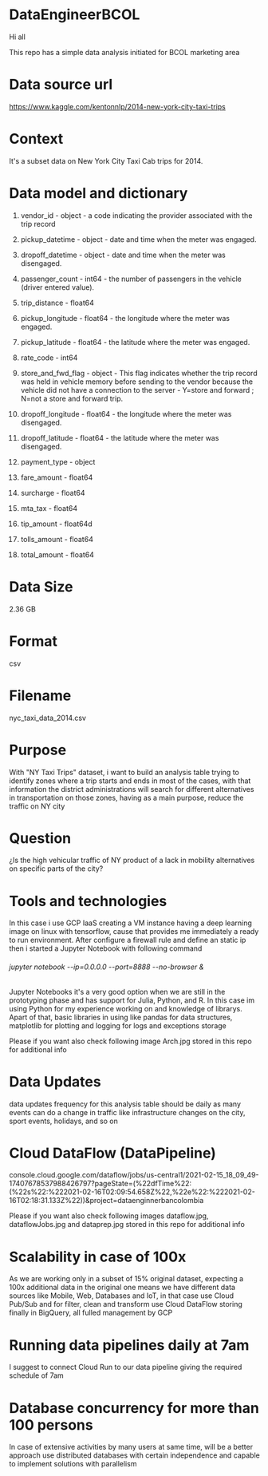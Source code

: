 # DataEngineerBCOL
Hi all

This repo has a simple data analysis initiated for BCOL marketing area

# Data source url 
https://www.kaggle.com/kentonnlp/2014-new-york-city-taxi-trips

# Context
It's a subset data on New York City Taxi Cab trips for 2014.

# Data model and dictionary
1. vendor_id	- object -  a code indicating the provider associated with the trip record

2. pickup_datetime	- object -  date and time when the meter was engaged.

3. dropoff_datetime	- object -  date and time when the meter was disengaged.	

4. passenger_count	- int64 -  the number of passengers in the vehicle (driver entered value).

5. trip_distance	- float64

6. pickup_longitude	- float64 -  the longitude where the meter was engaged.

7. pickup_latitude	- float64 -  the latitude where the meter was engaged.

8. rate_code	- int64

9. store_and_fwd_flag	- object -  This flag indicates whether the trip record was held in vehicle memory 
before sending to the vendor because the vehicle did not have a connection to the server - Y=store and forward
; N=not a store and forward trip. 

10. dropoff_longitude	- float64 -  the longitude where the meter was disengaged.

11. dropoff_latitude	- float64 -  the latitude where the meter was disengaged.

12. payment_type	- object

13. fare_amount	- float64

14. surcharge	- float64

15. mta_tax	- float64

16. tip_amount	- float64d	

17. tolls_amount	- float64

18. total_amount	- float64

# Data Size
2.36 GB

# Format
csv

# Filename 
nyc_taxi_data_2014.csv

# Purpose 
With "NY Taxi Trips" dataset, i want to build an analysis table trying to identify zones where a 
trip starts and ends in most of the cases, with that information the district administrations will 
search for different alternatives in transportation on those zones, having as a main purpose, reduce 
the traffic on NY city

# Question
¿Is the high vehicular traffic of NY product of a lack in mobility alternatives on specific parts of the city?

# Tools and technologies 
In this case i use GCP IaaS creating a VM instance having a deep learning image on linux with tensorflow, 
cause that provides me immediately a ready to run environment. After configure a firewall rule and define
an static ip then i started a Jupyter Notebook with following command
###### jupyter notebook --ip=0.0.0.0 --port=8888 --no-browser &
Jupyter Notebooks it's a very good option when we are still in the prototyping phase and has support for
Julia, Python, and R. In this case im using Python for my experience working on and knowledge of librarys.
Apart of that, basic libraries in using like pandas for data structures, matplotlib for plotting and logging 
for logs and exceptions storage

Please if you want also check following image Arch.jpg stored in this repo for additional info

# Data Updates
data updates frequency for this analysis table should be daily as many events can do a change in traffic like 
infrastructure changes on the city, sport events, holidays, and so on

# Cloud DataFlow (DataPipeline)
console.cloud.google.com/dataflow/jobs/us-central1/2021-02-15_18_09_49-17407678537988426797?pageState=(%22dfTime%22:(%22s%22:%222021-02-16T02:09:54.658Z%22,%22e%22:%222021-02-16T02:18:31.133Z%22))&project=dataenginnerbancolombia

Please if you want also check following images dataflow.jpg, dataflowJobs.jpg and dataprep.jpg stored in this repo 
for additional info

# Scalability in case of 100x
As we are working only in a subset of 15% original dataset, expecting a 100x additional data 
in the original one means we have different data sources like Mobile, Web, Databases and IoT, in that
case use Cloud Pub/Sub and for filter, clean and transform use Cloud DataFlow storing finally 
in BigQuery, all fulled management by GCP

# Running data pipelines daily at 7am
I suggest to connect Cloud Run to our data pipeline giving the required schedule of 7am

# Database concurrency for more than 100 persons
In case of extensive activities by many users at same time, will be a better approach use distributed 
databases with certain independence and capable to implement solutions with parallelism 
